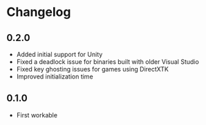 # Changelog

## 0.2.0

- Added initial support for Unity
- Fixed a deadlock issue for binaries built with older Visual Studio
- Fixed key ghosting issues for games using DirectXTK
- Improved initialization time

## 0.1.0

- First workable
